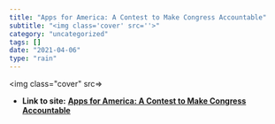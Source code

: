 ```yaml
---
title: "Apps for America: A Contest to Make Congress Accountable"
subtitle: "<img class='cover' src=''>"
category: "uncategorized"
tags: []
date: "2021-04-06"
type: "rain"
---
```

<img class="cover" src=>


* **Link to site:** **[Apps for America: A Contest to Make Congress Accountable](http://blog.programmableweb.com/2008/12/23/apps-for-america-a-contest-to-make-congress-accountable)**
